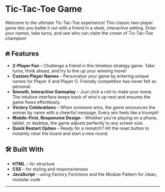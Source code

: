
# Tic-Tac-Toe Game

Welcome to the ultimate Tic-Tac-Toe experience! This classic two-player game lets you battle it out with a friend in a sleek, interactive setting. Enter your names, take turns, and see who can claim the crown of Tic-Tac-Toe champion!

## 🔥 Features

- **2-Player Fun** – Challenge a friend in this timeless strategy game. Take turns, think ahead, and try to line up your winning move!
- **Custom Player Names** – Personalize your game by entering unique names for Player X and Player O. Friendly competition has never felt so personal.
- **Smooth, Interactive Gameplay** – Just click a cell to make your move. The intuitive interface keeps track of who's up next and ensures the game flows effortlessly.
- **Victory Celebrations** – When someone wins, the game announces the winner by name with a cheerful message. Every win feels like a triumph!
- **Mobile-First, Responsive Design** – Whether you're playing on a phone, tablet, or desktop, the game adjusts perfectly to any screen size.
- **Quick Restart Option** – Ready for a rematch? Hit the reset button to instantly clear the board and start a new round.

## 🛠️ Built With

- **HTML** – for structure  
- **CSS** – for styling and responsiveness  
- **JavaScript** – using Factory Functions and the Module Pattern for clean, modular code  

---



